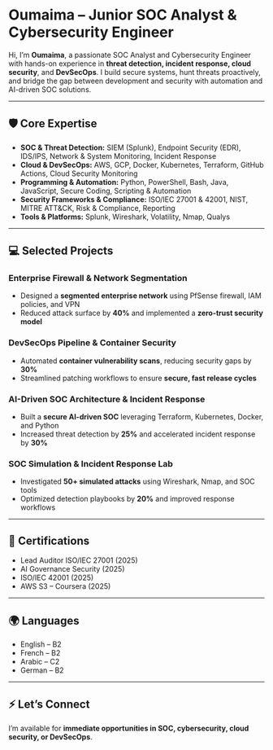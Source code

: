# Oumaima – Junior SOC Analyst & Cybersecurity Engineer

Hi, I’m **Oumaima**, a passionate SOC Analyst and Cybersecurity Engineer with hands-on experience in **threat detection, incident response, cloud security**, and **DevSecOps**. I build secure systems, hunt threats proactively, and bridge the gap between development and security with automation and AI-driven SOC solutions.  

---

## 🛡️ Core Expertise

- **SOC & Threat Detection:** SIEM (Splunk), Endpoint Security (EDR), IDS/IPS, Network & System Monitoring, Incident Response  
- **Cloud & DevSecOps:** AWS, GCP, Docker, Kubernetes, Terraform, GitHub Actions, Cloud Security Monitoring  
- **Programming & Automation:** Python, PowerShell, Bash, Java, JavaScript, Secure Coding, Scripting & Automation  
- **Security Frameworks & Compliance:** ISO/IEC 27001 & 42001, NIST, MITRE ATT&CK, Risk & Compliance, Reporting  
- **Tools & Platforms:** Splunk, Wireshark, Volatility, Nmap, Qualys  

---

## 💻 Selected Projects

### Enterprise Firewall & Network Segmentation
- Designed a **segmented enterprise network** using PfSense firewall, IAM policies, and VPN  
- Reduced attack surface by **40%** and implemented a **zero-trust security model**

### DevSecOps Pipeline & Container Security
- Automated **container vulnerability scans**, reducing security gaps by **30%**  
- Streamlined patching workflows to ensure **secure, fast release cycles**

### AI-Driven SOC Architecture & Incident Response
- Built a **secure AI-driven SOC** leveraging Terraform, Kubernetes, Docker, and Python  
- Increased threat detection by **25%** and accelerated incident response by **30%**

### SOC Simulation & Incident Response Lab
- Investigated **50+ simulated attacks** using Wireshark, Nmap, and SOC tools  
- Optimized detection playbooks by **20%** and improved response workflows  

---




## 🏅 Certifications

- Lead Auditor ISO/IEC 27001 (2025)  
- AI Governance Security (2025)  
- ISO/IEC 42001 (2025)  
- AWS S3 – Coursera (2025)  

---

## 🌍 Languages

- English – B2  
- French – B2  
- Arabic – C2  
- German – B2  

---

## ⚡ Let’s Connect

I’m available for **immediate opportunities in SOC, cybersecurity, cloud security, or DevSecOps**.  
